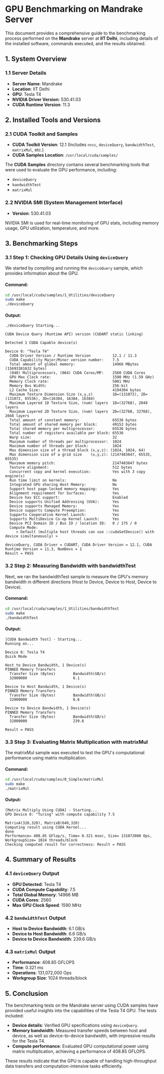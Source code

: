 # GPU Benchmarking on Mandrake Server

This document provides a comprehensive guide to the benchmarking process performed on the **Mandrake** server at **IIT Delhi**, including details of the installed software, commands executed, and the results obtained.

## 1. System Overview

### 1.1 Server Details
- **Server Name**: Mandrake
- **Location**: IIT Delhi
- **GPU**: Tesla T4
- **NVIDIA Driver Version**: 530.41.03
- **CUDA Runtime Version**: 11.3

## 2. Installed Tools and Versions

### 2.1 CUDA Toolkit and Samples
- **CUDA Toolkit Version**: 12.1 (Includes `nvcc`, `deviceQuery`, `bandwidthTest`, `matrixMul`, etc.)
- **CUDA Samples Location**: `/usr/local/cuda/samples/`

The **CUDA Samples** directory contains several benchmarking tools that were used to evaluate the GPU performance, including:
- `deviceQuery`
- `bandwidthTest`
- `matrixMul`

### 2.2 NVIDIA SMI (System Management Interface)
- **Version**: 530.41.03

NVIDIA SMI is used for real-time monitoring of GPU stats, including memory usage, GPU utilization, temperature, and more.

## 3. Benchmarking Steps

### 3.1 Step 1: Checking GPU Details Using `deviceQuery`
We started by compiling and running the `deviceQuery` sample, which provides information about the GPU.

#### Command:
```bash
cd /usr/local/cuda/samples/1_Utilities/deviceQuery
sudo make
./deviceQuery
```
#### Output:
```
./deviceQuery Starting...

CUDA Device Query (Runtime API) version (CUDART static linking)

Detected 1 CUDA Capable device(s)

Device 0: "Tesla T4"
  CUDA Driver Version / Runtime Version          12.1 / 11.3
  CUDA Capability Major/Minor version number:    7.5
  Total amount of global memory:                 14966 MBytes (15693381632 bytes)
  (040) Multiprocessors, (064) CUDA Cores/MP:    2560 CUDA Cores
  GPU Max Clock rate:                            1590 MHz (1.59 GHz)
  Memory Clock rate:                             5001 MHz
  Memory Bus Width:                              256-bit
  L2 Cache Size:                                 4194304 bytes
  Maximum Texture Dimension Size (x,y,z)         1D=(131072), 2D=(131072, 65536), 3D=(16384, 16384, 16384)
  Maximum Layered 1D Texture Size, (num) layers  1D=(32768), 2048 layers
  Maximum Layered 2D Texture Size, (num) layers  2D=(32768, 32768), 2048 layers
  Total amount of constant memory:               65536 bytes
  Total amount of shared memory per block:       49152 bytes
  Total shared memory per multiprocessor:        65536 bytes
  Total number of registers available per block: 65536
  Warp size:                                     32
  Maximum number of threads per multiprocessor:  1024
  Maximum number of threads per block:           1024
  Max dimension size of a thread block (x,y,z): (1024, 1024, 64)
  Max dimension size of a grid size    (x,y,z): (2147483647, 65535, 65535)
  Maximum memory pitch:                          2147483647 bytes
  Texture alignment:                             512 bytes
  Concurrent copy and kernel execution:          Yes with 3 copy engine(s)
  Run time limit on kernels:                     No
  Integrated GPU sharing Host Memory:            No
  Support host page-locked memory mapping:       Yes
  Alignment requirement for Surfaces:            Yes
  Device has ECC support:                        Enabled
  Device supports Unified Addressing (UVA):      Yes
  Device supports Managed Memory:                Yes
  Device supports Compute Preemption:            Yes
  Supports Cooperative Kernel Launch:            Yes
  Supports MultiDevice Co-op Kernel Launch:      Yes
  Device PCI Domain ID / Bus ID / location ID:   0 / 175 / 0
  Compute Mode:
     < Default (multiple host threads can use ::cudaSetDevice() with device simultaneously) >

deviceQuery, CUDA Driver = CUDART, CUDA Driver Version = 12.1, CUDA Runtime Version = 11.3, NumDevs = 1
Result = PASS
```
### 3.2 Step 2: Measuring Bandwidth with bandwidthTest
Next, we ran the bandwidthTest sample to measure the GPU's memory bandwidth in different directions (Host to Device, Device to Host, Device to Device).

#### Command:
```bash
cd /usr/local/cuda/samples/1_Utilities/bandwidthTest
sudo make
./bandwidthTest
```
#### Output:
```
[CUDA Bandwidth Test] - Starting...
Running on...

Device 0: Tesla T4
Quick Mode

Host to Device Bandwidth, 1 Device(s)
PINNED Memory Transfers
  Transfer Size (Bytes)        Bandwidth(GB/s)
  32000000                     6.1

Device to Host Bandwidth, 1 Device(s)
PINNED Memory Transfers
  Transfer Size (Bytes)        Bandwidth(GB/s)
  32000000                     6.6

Device to Device Bandwidth, 1 Device(s)
PINNED Memory Transfers
  Transfer Size (Bytes)        Bandwidth(GB/s)
  32000000                     239.6

Result = PASS
```

### 3.3 Step 3: Evaluating Matrix Multiplication with matrixMul
The matrixMul sample was executed to test the GPU's computational performance using matrix multiplication.

#### Command:
```bash
cd /usr/local/cuda/samples/0_Simple/matrixMul
sudo make
./matrixMul
```

#### Output:
```
[Matrix Multiply Using CUDA] - Starting...
GPU Device 0: "Turing" with compute capability 7.5

MatrixA(320,320), MatrixB(640,320)
Computing result using CUDA Kernel...
done
Performance= 408.85 GFlop/s, Time= 0.321 msec, Size= 131072000 Ops, WorkgroupSize= 1024 threads/block
Checking computed result for correctness: Result = PASS
```

## 4. Summary of Results

### 4.1 `deviceQuery` Output
- **GPU Detected**: Tesla T4
- **CUDA Compute Capability**: 7.5
- **Total Global Memory**: 14966 MB
- **CUDA Cores**: 2560
- **Max GPU Clock Speed**: 1590 MHz

### 4.2 `bandwidthTest` Output
- **Host to Device Bandwidth**: 6.1 GB/s
- **Device to Host Bandwidth**: 6.6 GB/s
- **Device to Device Bandwidth**: 239.6 GB/s

### 4.3 `matrixMul` Output
- **Performance**: 408.85 GFLOPS
- **Time**: 0.321 ms
- **Operations**: 131,072,000 Ops
- **Workgroup Size**: 1024 threads/block

## 5. Conclusion

The benchmarking tests on the Mandrake server using CUDA samples have provided useful insights into the capabilities of the Tesla T4 GPU. The tests included:

- **Device details**: Verified GPU specifications using `deviceQuery`.
- **Memory bandwidth**: Measured transfer speeds between host and device, as well as device-to-device bandwidth, with impressive results for the Tesla T4.
- **Compute performance**: Evaluated GPU computational power using matrix multiplication, achieving a performance of 408.85 GFLOPS.

These results indicate that the GPU is capable of handling high-throughput data transfers and computation-intensive tasks efficiently.
